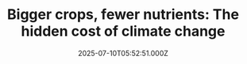 ---
title: "Bigger crops, fewer nutrients: The hidden cost of climate change"
date: 2025-07-10T05:52:51.000Z
category: Health
externalLink: "https://www.sciencedaily.com/releases/2025/07/250709091658.htm"
image: ""
excerpt: "Climate change is silently sapping the nutrients from our food. A pioneering study finds that rising CO2 and higher temperatures are not only reshaping how crops grow but are also degrading their nutritional value—especially in vital leafy greens like kale and spinach. This shift could spell trouble for global health, particularly in communities already facing nutritional stress. Researchers warn that…"
---